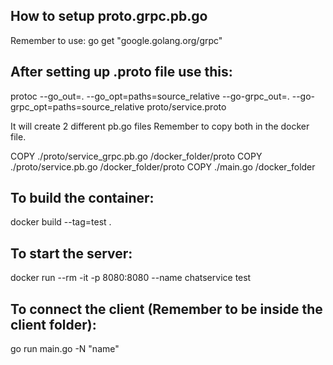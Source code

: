## How to setup proto.grpc.pb.go

	
Remember to use: go get "google.golang.org/grpc"

## After setting up .proto file use this:

protoc --go_out=. --go_opt=paths=source_relative --go-grpc_out=. --go-grpc_opt=paths=source_relative proto/service.proto

It will create 2 different pb.go files
Remember to copy both in the docker file. 

COPY ./proto/service_grpc.pb.go /docker_folder/proto
COPY ./proto/service.pb.go /docker_folder/proto
COPY ./main.go /docker_folder

## To build the container:

docker build --tag=test .

## To start the server:

docker run --rm -it  -p 8080:8080 --name chatservice test

## To connect the client (Remember to be inside the client folder):

go run main.go -N "name"



